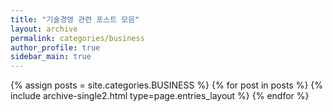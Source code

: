 ```yaml
---
title: "기술경영 관련 포스트 모음"
layout: archive
permalink: categories/business
author_profile: true
sidebar_main: true
---
```



{% assign posts = site.categories.BUSINESS %}
{% for post in posts %} {% include archive-single2.html type=page.entries_layout %} {% endfor %}
